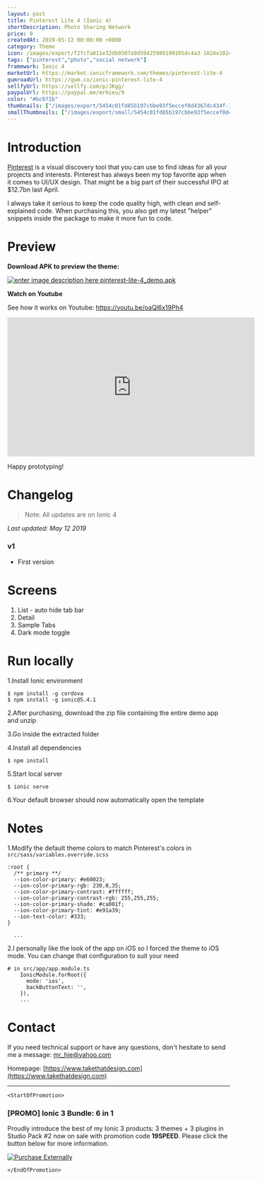 ```yaml
---
layout: post
title: Pinterest Lite 4 (Ionic 4)
shortDescription: Photo Sharing Network 
price: 9
createdAt: 2019-05-12 00:00:00 +0800
category: Theme
icon: /images/export/f2fcfa011e32db9507a9d59425989199105dc4a3-1024x1024.jpg
tags: ["pinterest","photo","social network"]
framework: Ionic 4
marketUrl: https://market.ionicframework.com/themes/pinterest-lite-4
gumroadUrl: https://gum.co/ionic-pinterest-lite-4
sellfyUrl: https://sellfy.com/p/JKgg/
paypalUrl: https://paypal.me/mrhieu/9
color: "#bc071b"
thumbnails: ["/images/export/5454c01fd85b197cbbe93f5eccef0d4367dc434f-1242x2208.jpg","/images/export/a5161ee07c974ddff2ac190ab574dbd7e818c5a5-1242x2208.jpg","/images/export/f51acbe24c6b76d9909cbcec739b7fe85420f48b-1242x2208.jpg","/images/export/c4eccefb8415ac12873f6810011823f47df14c68-1242x2208.jpg","/images/export/85aa890653dc1f4b97bf995bd79208d778fab8fd-1242x2208.jpg"]
smallThumbnails: ["/images/export/small/5454c01fd85b197cbbe93f5eccef0d4367dc434f-1242x2208.jpg","/images/export/small/a5161ee07c974ddff2ac190ab574dbd7e818c5a5-1242x2208.jpg","/images/export/small/f51acbe24c6b76d9909cbcec739b7fe85420f48b-1242x2208.jpg"]
---
```


# Introduction

[Pinterest](http://www.pinterest.com/) is a visual discovery tool that you can use to find ideas for all your projects and interests. Pinterest has always been my top favorite app when it comes to UI/UX design. That might be a big part of their successful IPO at $12.7bn last April.

I always take it serious to keep the code quality high, with clean and self-explained code. When purchasing this, you also get my latest "helper" snippets inside the package to make it more fun to code.

# Preview



**Download APK to preview the theme:** 

[![enter image description here](https://lh3.googleusercontent.com/MIkXV-iIhrxPG5tZn8QTglczrISwLwebr8QmCKcJFN6NL0eNLf5GqWltrefAZwzAwh2r4RPk=w96-h96-e365)
pinterest-lite-4_demo.apk](http://bit.ly/2VxMN7i)


**Watch on Youtube**

See how it works on Youtube: https://youtu.be/oaQl6x19Ph4

<iframe width="560" height="315" src="https://www.youtube.com/embed/oaQl6x19Ph4" frameborder="0" allow="accelerometer; autoplay; encrypted-media; gyroscope; picture-in-picture" allowfullscreen></iframe>


Happy prototyping!


# Changelog

> Note: All updates are on Ionic 4

*Last updated: May 12 2019*

### v1

* First version


# Screens

1. List - auto hide tab bar
2. Detail
3. Sample Tabs
4. Dark mode toggle

# Run locally
1.Install Ionic environment

```
$ npm install -g cordova
$ npm install -g ionic@5.4.1
```

2.After purchasing, download the zip file containing the entire demo app and unzip

3.Go inside the extracted folder

4.Install all dependencies

```
$ npm install
```

5.Start local server
```
$ ionic serve
```

6.Your default browser should now automatically open the template


# Notes

1.Modify the default theme colors to match Pinterest's colors in `src/sass/variables.override.scss`
```
:root {
  /** primary **/
  --ion-color-primary: #e60023;
  --ion-color-primary-rgb: 230,0,35;
  --ion-color-primary-contrast: #ffffff;
  --ion-color-primary-contrast-rgb: 255,255,255;
  --ion-color-primary-shade: #ca001f;
  --ion-color-primary-tint: #e91a39;
  --ion-text-color: #333;
}

  ...
```
2.I personally like the look of the app on iOS so I forced the theme to iOS mode. You can change that configuration to suit your need

```
# in src/app/app.module.ts
    IonicModule.forRoot({
      mode: 'ios',
      backButtonText: '',
    }),
    ...
```

# Contact
If you need technical support or have any questions, don't hesitate to send me a message: [mr_hie@yahoo.com](mailto:mr_hie@yahoo.com)

Homepage: [https://www.takethatdesign.com](https://www.takethatdesign.com)


------------------

`<StartOfPromotion>`
### [PROMO] Ionic 3 Bundle: 6 in 1
Proudly introduce the best of my Ionic 3 products: 3 themes + 3 plugins in Studio Pack #2  now on sale with promotion code **19SPEED**. Please click the button below for more information.

[![Purchase Externally](http://bit.ly/2E4p4z3)](https://gum.co/ionic3-ui-bundle)

`</EndOfPromotion>`